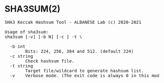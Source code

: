 # SHA3SUM(2)

<PRE>
SHA3 Keccak Hashsum Tool - ALBANESE Lab (c) 2020-2021

Usage of sha3sum:
sha3sum [-v] [-b N] [-c <hash.ext>] -t \<file.ext\>

  -b int
        Bits: 224, 256, 384 and 512. (default 224)
  -c string
        Check hashsum file.
  -t string
        Target file/wildcard to generate hashsum list.
  -v    Verbose mode. (The exit code is always 0 in this mode)
  </PRE>
